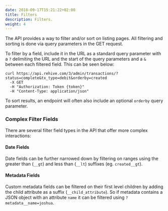 ```yaml
---
date: 2018-09-17T15:21:22+02:00
title: Filters
description: Filters.
weight: 4
---
```


The API provides a way to filter and/or sort on listing pages. All filtering and sorting is done via query parameters in the GET request.

To filter by a field, include it in the URL as a standard query parameter with a `?` delimiting the URL and the start of the query parameters and a `&` between each filtered field. This can be seen below:

```shell
curl https://api.rehive.com/3/admin/transactions/?status=complete&tx_type=debit&orderby=created
  -X GET
  -H "Authorization: Token {token}"
  -H "Content-Type: application/json"
```

To sort results, an endpoint will often also include an optional `orderby` query parameter.

### Complex Filter Fields

There are several filter field types in the API that offer more complex interactions:

#### Date Fields

Date fields can be further narrowed down by filtering on ranges using the greater
than (`__gt`) and less than (`__lt`) suffixes (eg. `created__gt`).

#### Metadata Fields

Custom metadata fields can be filtered on their first level children by adding the child attribute as a suffix (`__child_attribute`). So if metadata contains a JSON object with an attribute `name` it can
be filtered using `?metadata__name=joshua`.

